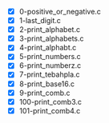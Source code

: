 - [x] 0-positive_or_negative.c
- [x] 1-last_digit.c
- [x] 2-print_alphabet.c
- [x] 3-print_alphabets.c
- [x] 4-print_alphabt.c
- [x] 5-print_numbers.c
- [x] 6-print_numberz.c
- [x] 7-print_tebahpla.c
- [x] 8-print_base16.c
- [x] 9-print_comb.c
- [x] 100-print_comb3.c
- [x] 101-print_comb4.c
